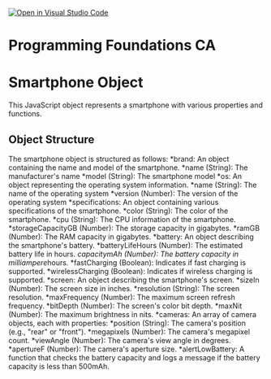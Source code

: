 [![Open in Visual Studio Code](https://classroom.github.com/assets/open*in*vscode*718a45dd9cf7e7f842a935f5ebbe5719a5e09af4491e668f4dbf3b35d5cca122.svg)](https://classroom.github.com/online_ide?assignment_repo_id=11919074&assignment_repo_type=AssignmentRepo)

# Programming Foundations CA

# Smartphone Object

This JavaScript object represents a smartphone with various properties and functions.

## Object Structure

The smartphone object is structured as follows:
*brand: An object containing the name and model of the smartphone.
    *name (String): The manufacturer's name
    *model (String): The smartphone model
*os: An object representing the operating system information.
    *name (String): The name of the operating system
    *version (Number): The version of the operating system
*specifications: An object containing various specifications of the smartphone.
    *color (String): The color of the smartphone.
    *cpu (String): The CPU information of the smartphone.
    *storageCapacityGB (Number): The storage capacity in gigabytes.
    *ramGB (Number): The RAM capacity in gigabytes.
*battery: An object describing the smartphone's battery.
    *batteryLifeHours (Number): The estimated battery life in hours.
    *capacitymAh (Number): The battery capacity in milliampere*hours.
    *fastCharging (Boolean): Indicates if fast charging is supported.
    *wirelessCharging (Boolean): Indicates if wireless charging is supported.
*screen: An object describing the smartphone's screen.
    *sizeIn (Number): The screen size in inches.
    *resolution (String): The screen resolution.
    *maxFrequency (Number): The maximum screen refresh frequency.
    *bitDepth (Number): The screen's color bit depth.
    *maxNit (Number): The maximum brightness in nits.
*cameras: An array of camera objects, each with properties:
    *position (String): The camera's position (e.g., "rear" or "front").
    *megapixels (Number): The camera's megapixel count.
    *viewAngle (Number): The camera's view angle in degrees.
    *apertureF (Number): The camera's aperture size.
*alertLowBattery: A function that checks the battery capacity and logs a message if the battery capacity is less than 500mAh.
